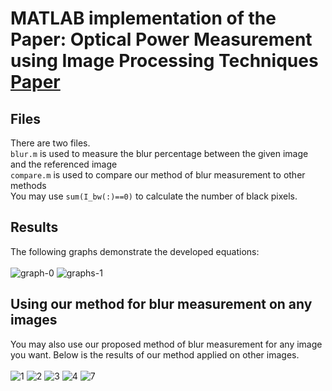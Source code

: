 # MATLAB implementation of the Paper: Optical Power Measurement using Image Processing Techniques [Paper](https://ieeexplore.ieee.org/document/8372667)
## Files
There are two files.  
`blur.m` is used to measure the blur percentage between the given image and the referenced image<br/>
`compare.m` is used to compare our method of blur measurement to other methods
<br/>
You may use `sum(I_bw(:)==0)` to calculate the number of black pixels. 
<br/>
## Results 
The following graphs demonstrate the developed equations:<br/><br/>
![graph-0](https://user-images.githubusercontent.com/30661597/47572245-60f12580-d8ef-11e8-8266-eb19606a1f92.png)
![graphs-1](https://user-images.githubusercontent.com/30661597/47572253-6484ac80-d8ef-11e8-81d2-581dc6112534.png)

## Using our method for blur measurement on any images
You may also use our proposed method of blur measurement for any image you want. Below is the results of our method applied on other images.<br/><br/>
![1](https://user-images.githubusercontent.com/30661597/47572418-c04f3580-d8ef-11e8-9f7d-0b12ff800a7d.png)
![2](https://user-images.githubusercontent.com/30661597/47572425-c513e980-d8ef-11e8-875f-7eda5747772a.png)
![3](https://user-images.githubusercontent.com/30661597/47572428-c7764380-d8ef-11e8-9bd2-55a4336c97c7.png)
![4](https://user-images.githubusercontent.com/30661597/47572487-f1c80100-d8ef-11e8-8887-07b489aad5e1.PNG)
![7](https://user-images.githubusercontent.com/30661597/47572491-f42a5b00-d8ef-11e8-96a9-d3df9cb1706e.PNG)


